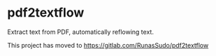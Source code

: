 # pdf2textflow

Extract text from PDF, automatically reflowing text.

This project has moved to https://gitlab.com/RunasSudo/pdf2textflow
